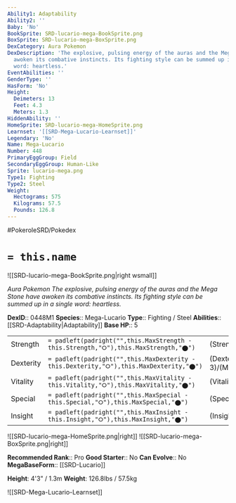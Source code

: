 ```yaml
---
Ability1: Adaptability
Ability2: ''
Baby: 'No'
BookSprite: SRD-lucario-mega-BookSprite.png
BoxSprite: SRD-lucario-mega-BoxSprite.png
DexCategory: Aura Pokemon
DexDescription: 'The explosive, pulsing energy of the auras and the Mega Stone have
  awoken its combative instincts. Its fighting style can be summed up in a single
  word: heartless.'
EventAbilities: ''
GenderType: ''
HasForm: 'No'
Height:
  Deimeters: 13
  Feet: 4.3
  Meters: 1.3
HiddenAbility: ''
HomeSprite: SRD-lucario-mega-HomeSprite.png
Learnset: '[[SRD-Mega-Lucario-Learnset]]'
Legendary: 'No'
Name: Mega-Lucario
Number: 448
PrimaryEggGroup: Field
SecondaryEggGroup: Human-Like
Sprite: lucario-mega.png
Type1: Fighting
Type2: Steel
Weight:
  Hectograms: 575
  Kilograms: 57.5
  Pounds: 126.8
---
```


#PokeroleSRD/Pokedex

# `= this.name`

![[SRD-lucario-mega-BookSprite.png|right wsmall]]

*Aura Pokemon*
*The explosive, pulsing energy of the auras and the Mega Stone have awoken its combative instincts. Its fighting style can be summed up in a single word: heartless.*

**DexID**:: 0448M1
**Species**:: Mega-Lucario
**Type**:: Fighting / Steel
**Abilities**:: [[SRD-Adaptability|Adaptability]]
**Base HP**:: 5

|           |                                                                                        |                                          |
| --------- | -------------------------------------------------------------------------------------- | ---------------------------------------- |
| Strength  | `= padleft(padright("",this.MaxStrength - this.Strength,"⭘"),this.MaxStrength,"⬤")`    | (Strength::4)/(MaxStrength::8)   |
| Dexterity | `= padleft(padright("",this.MaxDexterity - this.Dexterity,"⭘"),this.MaxDexterity,"⬤")` | (Dexterity:: 3)/(MaxDexterity::6) |
| Vitality  | `= padleft(padright("",this.MaxVitality - this.Vitality,"⭘"),this.MaxVitality,"⬤")`    | (Vitality::2)/(MaxVitality::5)   |
| Special   | `= padleft(padright("",this.MaxSpecial - this.Special,"⭘"),this.MaxSpecial,"⬤")`       | (Special::3)/(MaxSpecial::7)     |
| Insight   | `= padleft(padright("",this.MaxInsight - this.Insight,"⭘"),this.MaxInsight,"⬤")`       | (Insight::2)/(MaxInsight::5)     |

![[SRD-lucario-mega-HomeSprite.png|right]]
![[SRD-lucario-mega-BoxSprite.png|right]]

**Recommended Rank**:: Pro
**Good Starter**:: No
**Can Evolve**:: No
**MegaBaseForm**:: [[SRD-Lucario]]

**Height**: 4'3" / 1.3m
**Weight**: 126.8lbs / 57.5kg

![[SRD-Mega-Lucario-Learnset]]